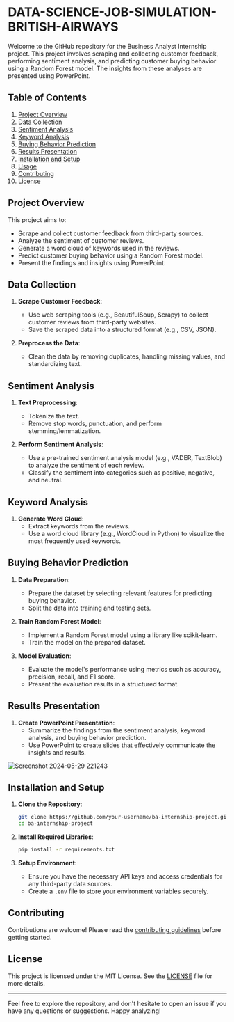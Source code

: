 # DATA-SCIENCE-JOB-SIMULATION-BRITISH-AIRWAYS
Welcome to the GitHub repository for the Business Analyst Internship project. This project involves scraping and collecting customer feedback, performing sentiment analysis, and predicting customer buying behavior using a Random Forest model. The insights from these analyses are presented using PowerPoint.

## Table of Contents

1. [Project Overview](#project-overview)
2. [Data Collection](#data-collection)
3. [Sentiment Analysis](#sentiment-analysis)
4. [Keyword Analysis](#keyword-analysis)
5. [Buying Behavior Prediction](#buying-behavior-prediction)
6. [Results Presentation](#results-presentation)
7. [Installation and Setup](#installation-and-setup)
8. [Usage](#usage)
9. [Contributing](#contributing)
10. [License](#license)

## Project Overview

This project aims to:
- Scrape and collect customer feedback from third-party sources.
- Analyze the sentiment of customer reviews.
- Generate a word cloud of keywords used in the reviews.
- Predict customer buying behavior using a Random Forest model.
- Present the findings and insights using PowerPoint.

## Data Collection

1. **Scrape Customer Feedback**: 
   - Use web scraping tools (e.g., BeautifulSoup, Scrapy) to collect customer reviews from third-party websites.
   - Save the scraped data into a structured format (e.g., CSV, JSON).

2. **Preprocess the Data**: 
   - Clean the data by removing duplicates, handling missing values, and standardizing text.

## Sentiment Analysis

1. **Text Preprocessing**:
   - Tokenize the text.
   - Remove stop words, punctuation, and perform stemming/lemmatization.

2. **Perform Sentiment Analysis**:
   - Use a pre-trained sentiment analysis model (e.g., VADER, TextBlob) to analyze the sentiment of each review.
   - Classify the sentiment into categories such as positive, negative, and neutral.

## Keyword Analysis

1. **Generate Word Cloud**:
   - Extract keywords from the reviews.
   - Use a word cloud library (e.g., WordCloud in Python) to visualize the most frequently used keywords.

## Buying Behavior Prediction

1. **Data Preparation**:
   - Prepare the dataset by selecting relevant features for predicting buying behavior.
   - Split the data into training and testing sets.

2. **Train Random Forest Model**:
   - Implement a Random Forest model using a library like scikit-learn.
   - Train the model on the prepared dataset.

3. **Model Evaluation**:
   - Evaluate the model's performance using metrics such as accuracy, precision, recall, and F1 score.
   - Present the evaluation results in a structured format.

## Results Presentation

1. **Create PowerPoint Presentation**:
   - Summarize the findings from the sentiment analysis, keyword analysis, and buying behavior prediction.
   - Use PowerPoint to create slides that effectively communicate the insights and results.

![Screenshot 2024-05-29 221243](https://github.com/mallicksubhransu/DATA-SCIENCE-JOB-SIMULATION-BA/assets/114018899/f9276050-8ff5-4364-8088-b8ff25d4ac1b)

## Installation and Setup

1. **Clone the Repository**:
   ```bash
   git clone https://github.com/your-username/ba-internship-project.git
   cd ba-internship-project
   ```

2. **Install Required Libraries**:
   ```bash
   pip install -r requirements.txt
   ```

3. **Setup Environment**:
   - Ensure you have the necessary API keys and access credentials for any third-party data sources.
   - Create a `.env` file to store your environment variables securely.



## Contributing

Contributions are welcome! Please read the [contributing guidelines](CONTRIBUTING.md) before getting started.

## License

This project is licensed under the MIT License. See the [LICENSE](LICENSE) file for more details.

---

Feel free to explore the repository, and don't hesitate to open an issue if you have any questions or suggestions. Happy analyzing!
